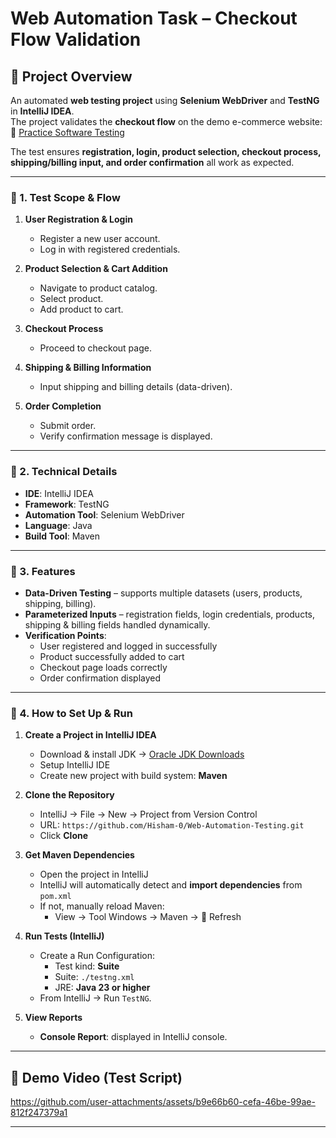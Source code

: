 # Web Automation Task – Checkout Flow Validation

## 📌 Project Overview

An automated **web testing project** using **Selenium WebDriver** and **TestNG** in **IntelliJ IDEA**.  
The project validates the **checkout flow** on the demo e-commerce website:  
🔗 [Practice Software Testing](https://practicesoftwaretesting.com/)

The test ensures **registration, login, product selection, checkout process, shipping/billing input, and order confirmation** all work as expected.

---

### 🔹 1. Test Scope & Flow

1. **User Registration & Login**

   - Register a new user account.
   - Log in with registered credentials.

2. **Product Selection & Cart Addition**

   - Navigate to product catalog.
   - Select product.
   - Add product to cart.

3. **Checkout Process**

   - Proceed to checkout page.

4. **Shipping & Billing Information**

   - Input shipping and billing details (data-driven).

5. **Order Completion**
   - Submit order.
   - Verify confirmation message is displayed.

---

### 🔹 2. Technical Details

- **IDE**: IntelliJ IDEA
- **Framework**: TestNG
- **Automation Tool**: Selenium WebDriver
- **Language**: Java
- **Build Tool**: Maven

---

### 🔹 3. Features

- **Data-Driven Testing** – supports multiple datasets (users, products, shipping, billing).
- **Parameterized Inputs** – registration fields, login credentials, products, shipping & billing fields handled dynamically.
- **Verification Points**:
  - User registered and logged in successfully
  - Product successfully added to cart
  - Checkout page loads correctly
  - Order confirmation displayed

---

### 🔹 4. How to Set Up & Run

1. **Create a Project in IntelliJ IDEA**

   - Download & install JDK → [Oracle JDK Downloads](https://www.oracle.com/java/technologies/downloads/)
   - Setup IntelliJ IDE
   - Create new project with build system: **Maven**

2. **Clone the Repository**

   - IntelliJ → File → New → Project from Version Control
   - URL: `https://github.com/Hisham-0/Web-Automation-Testing.git`
   - Click **Clone**

3. **Get Maven Dependencies**

   - Open the project in IntelliJ
   - IntelliJ will automatically detect and **import dependencies** from `pom.xml`
   - If not, manually reload Maven:
     - View → Tool Windows → Maven → 🔄 Refresh

4. **Run Tests (IntelliJ)**

   - Create a Run Configuration:
     - Test kind: **Suite**
     - Suite: `./testng.xml`
     - JRE: **Java 23 or higher**
   - From IntelliJ → Run `TestNG`.

5. **View Reports**
   - **Console Report**: displayed in IntelliJ console.

---

## 🎥 Demo Video (Test Script)

https://github.com/user-attachments/assets/b9e66b60-cefa-46be-99ae-812f247379a1

---
